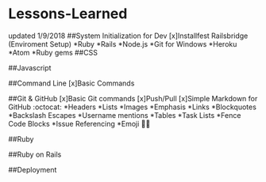 # Lessons-Learned
updated 1/9/2018
##System Initialization for Dev
[x]Installfest Railsbridge (Enviroment Setup)
  *Ruby
  *Rails
  *Node.js
  *Git for Windows
  *Heroku
  *Atom
  *Ruby gems
##CSS

##Javascript

##Command Line
[x]Basic Commands

##Git & GitHub
[x]Basic Git commands 
[x]Push/Pull 
[x]Simple Markdown for GitHub :octocat:
  *Headers
  *Lists 
  *Images
  *Emphasis
  *Links
  *Blockquotes
  *Backslash Escapes
  *Username mentions
  *Tables
  *Task Lists
  *Fence Code Blocks
  *Issue Referencing
  *Emoji :camel::rocket:

##Ruby

##Ruby on Rails

##Deployment

